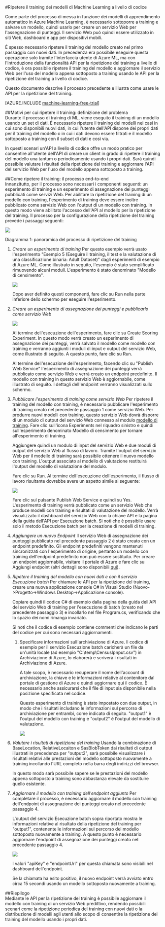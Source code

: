 <properties 
	pageTitle="Ripetere il training dei modelli di Machine Learning a livello di codice | Azure" 
	description="Informazioni su come ripetere il training di un modello a livello di codice e aggiornare il servizio Web per l'uso del modello appena sottoposto a training in Azure Machine Learning." 
	services="machine-learning" 
	documentationCenter="" 
	authors="raymondlaghaeian" 
	manager="paulettm" 
	editor="cgronlun"/>

<tags
	ms.service="machine-learning"
	ms.workload="data-services" 
	ms.tgt_pltfrm="na"
	ms.devlang="na"
	ms.topic="article"
	ms.date="04/22/2015"
	ms.author="raymondl;garye"/>


#Ripetere il training dei modelli di Machine Learning a livello di codice  
 
Come parte del processo di messa in funzione dei modelli di apprendimento automatico in Azure Machine Learning, è necessario sottoporre a training e salvare un modello, quindi usarlo per creare un servizio Web per l'assegnazione di punteggi. Il servizio Web può quindi essere utilizzato in siti Web, dashboard e app per dispositivi mobili.

È spesso necessario ripetere il training del modello creato nel primo passaggio con nuovi dati. In precedenza era possibile eseguire questa operazione solo tramite l'interfaccia utente di Azure ML, ma con l'introduzione della funzionalità API per la ripetizione del training a livello di codice, è ora possibile ripetere il training del modello e aggiornare il servizio Web per l'uso del modello appena sottoposto a training usando le API per la ripetizione del training a livello di codice.

Questo documento descrive il processo precedente e illustra come usare le API per la ripetizione del training.

[AZURE.INCLUDE [machine-learning-free-trial](../includes/machine-learning-free-trial.md)] 
 

##Motivi per cui ripetere il training: definizione del problema  
Durante il processo di training di ML, viene eseguito il training di un modello usando un set di dati. È necessario ripetere il training dei modelli nei casi in cui sono disponibili nuovi dati, in cui l'utente dell'API dispone dei propri dati per il training del modello o in cui i dati devono essere filtrati e il modello sottoposto a training con il subset di dati e così via.

In questi scenari un'API a livello di codice offre un modo pratico per consentire all'utente dell'API di creare un client in grado di ripetere il training del modello una tantum o periodicamente usando i propri dati. Sarà quindi possibile valutare i risultati della ripetizione del training e aggiornare l'API del servizio Web per l'uso del modello appena sottoposto a training.

##Come ripetere il training: il processo end-to-end  
Innanzitutto, per il processo sono necessari i componenti seguenti: un esperimento di training e un esperimento di assegnazione dei punteggi pubblicati come servizi Web. Per abilitare la ripetizione del training di un modello con training, l'esperimento di training deve essere inoltre pubblicato come servizio Web con l'output di un modello con training. In questo modo viene abilitato l'accesso dell'API al modello per la ripetizione del training. Il processo per la configurazione della ripetizione del training prevede i passaggi seguenti:

![][1]
 
Diagramma 1: panoramica del processo di ripetizione del training

1. *Creare un esperimento di training* Per questo esempio verrà usato l'esperimento "Esempio 5 \(Eseguire il training, il test e la valutazione di una classificazione binaria: Adult Dataset\)" dagli esperimenti di esempio di Azure ML. Come illustrato in seguito, l'esempio è stato semplificato rimuovendo alcuni moduli. L'esperimento è stato denominato "Modello di censimento".

 	![][2]

	Dopo aver definito questi componenti, fare clic su Run nella parte inferiore dello schermo per eseguire l'esperimento.  
2. *Creare un esperimento di assegnazione dei punteggi e pubblicarlo come servizio Web*  
	
	![][3]

	Al termine dell'esecuzione dell'esperimento, fare clic su Create Scoring Experiment. In questo modo verrà creato un esperimento di assegnazione dei punteggi, verrà salvato il modello come modello con training e verranno aggiunti i moduli di input e output del servizio Web, come illustrato di seguito. A questo punto, fare clic su Run.

	Al termine dell'esecuzione dell'esperimento, facendo clic su "Publish Web Service" l'esperimento di assegnazione dei punteggi verrà pubblicato come servizio Web e verrà creato un endpoint predefinito. Il modello con training in questo servizio Web è aggiornabile, come illustrato di seguito. I dettagli dell'endpoint verranno visualizzati sullo schermo.  
3. *Pubblicare l'esperimento di training come servizio Web* Per ripetere il training del modello con training, è necessario pubblicare l'esperimento di training creato nel precedente passaggio 1 come servizio Web. Per produrre nuovi modelli con training, questo servizio Web dovrà disporre di un modulo di output del servizio Web connesso al modulo [modello di training][train-model]. Fare clic sull'icona Experiments nel riquadro sinistro e quindi sull'esperimento denominato Modello di censimento per tornare all'esperimento di training.  

	Aggiungere quindi un modulo di input del servizio Web e due moduli di output del servizio Web al flusso di lavoro. Tramite l'output del servizio Web per il modello di training sarà possibile ottenere il nuovo modello con training. L'output associato al modello di valutazione restituirà l'output del modello di valutazione del modulo.

	Fare clic su Run. Al termine dell'esecuzione dell'esperimento, il flusso di lavoro risultante dovrebbe avere un aspetto simile al seguente:
 
	![][4]

	Fare clic sul pulsante Publish Web Service e quindi su Yes. L'esperimento di training verrà pubblicato come un servizio Web che produce modelli con training e risultati di valutazione del modello. Verrà visualizzato il dashboard del servizio Web con la chiave API e la pagina della guida dell'API per Esecuzione batch. Si noti che è possibile usare solo il metodo Esecuzione batch per la creazione di modelli di training.  
4. *Aggiungere un nuovo Endpoint* Il servizio Web di assegnazione dei punteggi pubblicato nel precedente passaggio 2 è stato creato con un endpoint predefinito. Gli endpoint predefiniti vengono mantenuti sincronizzati con l'esperimento di origine, pertanto un modello con training dell'endpoint predefinito non può essere sostituito. Per creare un endpoint aggiornabile, visitare il portale di Azure e fare clic su Aggiungi endpoint \(altri dettagli sono disponibili [qui](machine-learning-create-endpoint.md)\).	
5. *Ripetere il training del modello con nuovi dati e con il servizio Esecuzione batch* Per chiamare le API per la ripetizione del training, creare una nuova applicazione console C\# in Visual Studio \(Nuovo-\>Progetto-\>Windows Desktop-\>Applicazione console\).  

	Copiare quindi il codice C\# di esempio dalla pagina della guida dell'API del servizio Web di training per l'esecuzione di batch \(creato nel precedente passaggio 3\) e incollarlo nel file Program.cs, verificando che lo spazio dei nomi rimanga invariato.

	Si noti che il codice di esempio contiene commenti che indicano le parti del codice per cui sono necessari aggiornamenti.

	1. Specificare informazioni sull'archiviazione di Azure. Il codice di esempio per il servizio Esecuzione batch caricherà un file da un'unità locale \(ad esempio "C:\\temp\\CensusIpnput.csv"\) in Archiviazione di Azure, lo elaborerà e scriverà i risultati in Archiviazione di Azure.  

		A tale scopo, è necessario recuperare il nome dell'account di archiviazione, la chiave e le informazioni relative al contenitore dal portale di gestione di Azure e quindi aggiornare qui il codice. È necessario anche assicurarsi che il file di input sia disponibile nella posizione specificata nel codice.

		Questo esperimento di training è stato impostato con due output, in modo che i risultati includano le informazioni sul percorso di archiviazione per entrambi, come indicato di seguito. "output1" è l'output del modello con training e "output2" è l'output del modello di valutazione.

		![][6]
 
6. *Valutare i risultati di ripetizione del training* Usando la combinazione di BaseLocation, RelativeLocaiton e SasBlobToken dai risultati di output illustrati in precedenza per "output2", sarà possibile visualizzare i risultati relativi alle prestazioni del modello sottoposto nuovamente a training incollando l'URL completo nella barra degli indirizzi del browser.

	In questo modo sarà possibile sapere se le prestazioni del modello appena sottoposto a training sono abbastanza elevate da sostituire quello esistente.

7. *Aggiornare il modello con training dell'endpoint aggiunto* Per completare il processo, è necessario aggiornare il modello con training dell'endpoint di assegnazione dei punteggi creato nel precedente passaggio 4.

	L'output del servizio Esecuzione batch sopra riportato mostra le informazioni relative al risultato della ripetizione del training per "output1", contenente le informazioni sul percorso del modello sottoposto nuovamente a training. A questo punto è necessario aggiornare l'endpoint di assegnazione dei punteggi creato nel precedente passaggio 4.

	![][7]
  
	I valori "apiKey" e "endpointUrl" per questa chiamata sono visibili nel dashboard dell'endpoint.

	Se la chiamata ha esito positivo, il nuovo endpoint verrà avviato entro circa 15 secondi usando un modello sottoposto nuovamente a training.

##Riepilogo  
Mediante le API per la ripetizione del training è possibile aggiornare il modello con training di un servizio Web predittivo, rendendo possibili scenari come la ripetizione periodica del training con nuovi dati o la distribuzione di modelli agli utenti allo scopo di consentire la ripetizione del training del modello usando i propri dati.

[1]: ./media/machine-learning-retrain-models-programmatically/machine-learning-retrain-models-programmatically-IMAGE01.png
[2]: ./media/machine-learning-retrain-models-programmatically/machine-learning-retrain-models-programmatically-IMAGE02.png
[3]: ./media/machine-learning-retrain-models-programmatically/machine-learning-retrain-models-programmatically-IMAGE03.png
[4]: ./media/machine-learning-retrain-models-programmatically/machine-learning-retrain-models-programmatically-IMAGE04.png
[5]: ./media/machine-learning-retrain-models-programmatically/machine-learning-retrain-models-programmatically-IMAGE05.png
[6]: ./media/machine-learning-retrain-models-programmatically/machine-learning-retrain-models-programmatically-IMAGE06.png
[7]: ./media/machine-learning-retrain-models-programmatically/machine-learning-retrain-models-programmatically-IMAGE07.png


<!-- Module References -->
[train-model]: https://msdn.microsoft.com/library/azure/5cc7053e-aa30-450d-96c0-dae4be720977/

<!--HONumber=54-->